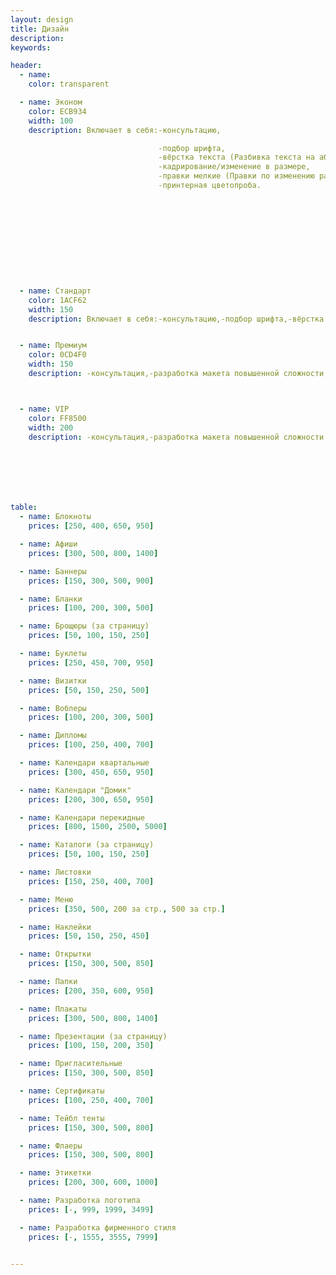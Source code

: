 ```yaml
---
layout: design
title: Дизайн
description:
keywords:

header:
  - name: 
    color: transparent

  - name: Эконом
    color: ECB934
    width: 100
    description: Включает в себя:-консультацию,

                                 -подбор шрифта,
                                 -вёрстка текста (Разбивка текста на абзацы, создание списков, выделение основных элементов и т.п.),
                                 -кадрирование/изменение в размере,
                                 -правки мелкие (Правки по изменению размера текста, размера изображений, замена цвета - которые делаются после создания макета «2»)
                                 -принтерная цветопроба.











  - name: Стандарт
    color: 1ACF62
    width: 150
    description: Включает в себя:-консультацию,-подбор шрифта,-вёрстка текста (Разбивка текста на абзацы, создание списков, выделение основных элементов и т.п.),-кадрирование изменение в размере,-осветление затемнение ретушь коррекция (Изменение насыщенности фотографий, чистка изображений, корректировка яркости, исправление мелких дефектов),-отрисовка несложной графики логотипа,-правки мелкие (Правки по изменению размера текста, размера изображений, замена цвета - которые делаются после создания макета «3»),-правки значительные (Правки по изменению основных элементов макета, поиск новых изображений или правки ТЗ, которые делаются после создания макета «1»),-принтерная цветопроба


  - name: Премиум
    color: 0CD4F0
    width: 150
    description: -консультация,-разработка макета повышенной сложности,-подбор шрифта,-вёрстка текста (Разбивка текста на абзацы, создание списков, выделение основных элементов и т.п.),-предложение по улучшению вашего текста,-кадрирование/изменение в размере,-осветление\затемнение\ретушь\коррекция (Изменение насыщенности фотографий, чистка изображений, корректировка яркости, исправление мелких дефектов),-отрисовка несложной графики\логотипа,-подборка фотографий (Подбор фотографий, которые будут использоваться при создании вашего макета. В пакет включен подбор 3 фотографий, дополнительные оплачиваются отдельно),-создание коллажей,-правки мелкие (Правки по изменению размера текста, размера изображений, замена цвета - которые делаются после создания макета «3»),-правки значительные (Правки по изменению основных элементов макета, поиск новых изображений или правки ТЗ, которые делаются после создания макета «1»),-принтерная цветопроба,



  - name: VIP
    color: FF8500
    width: 200
    description: -консультация,-разработка макета повышенной сложности,-подбор шрифта,-вёрстка текста,-предложение по улучшению вашего текста-услуги копирайтера (до 1500 знаков)-кадрирование/изменение в размере-осветление\затемнение\ретушь\коррекция iИзменение насыщенности фотографий, чистка изображений, корректировка яркости, исправление мелких дефектов-отрисовка несложной графики\логотипа-подборка материалов iПодбор фотографий, которые будут использоваться при создании вашего макета. В пакет включен подбор 3 фотографий, дополнительные оплачиваются отдельно-создание коллажей, -уникальная графика iРазработка дополнительных элементов для вашего макета Это может быть узор, простой персонаж и т. п.правки мелкие iПравки по изменению размера текста, размера изображений, замена цвета - которые делаются после создания макета «10»)-правки значительные iПравки по изменению основных элементов макета, поиск новых изображений, которые делаются после создания макета «3»)-смена формата -внесение изменений в присутствии клиента-принтерная цветопроба-изготовление прототипа изделия







table:
  - name: Блокноты
    prices: [250, 400, 650, 950]

  - name: Афиши
    prices: [300, 500, 800, 1400]

  - name: Баннеры
    prices: [150, 300, 500, 900]

  - name: Бланки
    prices: [100, 200, 300, 500]

  - name: Брощюры (за страницу)
    prices: [50, 100, 150, 250]

  - name: Буклеты
    prices: [250, 450, 700, 950]

  - name: Визитки
    prices: [50, 150, 250, 500]

  - name: Воблеры
    prices: [100, 200, 300, 500]

  - name: Дипломы
    prices: [100, 250, 400, 700]

  - name: Календари квартальные
    prices: [300, 450, 650, 950]

  - name: Календари "Домик"
    prices: [200, 300, 650, 950]

  - name: Календари перекидные
    prices: [800, 1500, 2500, 5000]

  - name: Каталоги (за страницу)
    prices: [50, 100, 150, 250]

  - name: Листовки
    prices: [150, 250, 400, 700]

  - name: Меню
    prices: [350, 500, 200 за стр., 500 за стр.]

  - name: Наклейки
    prices: [50, 150, 250, 450]

  - name: Открытки
    prices: [150, 300, 500, 850]

  - name: Папки
    prices: [200, 350, 600, 950]

  - name: Плакаты
    prices: [300, 500, 800, 1400]

  - name: Презентации (за страницу)
    prices: [100, 150, 200, 350]

  - name: Пригласительные
    prices: [150, 300, 500, 850]

  - name: Сертификаты
    prices: [100, 250, 400, 700]

  - name: Тейбл тенты
    prices: [150, 300, 500, 800]

  - name: Флаеры
    prices: [150, 300, 500, 800]

  - name: Этикетки
    prices: [200, 300, 600, 1000]

  - name: Разработка логотипа
    prices: [-, 999, 1999, 3499]

  - name: Разработка фирменного стиля
    prices: [-, 1555, 3555, 7999]

  
---
```



